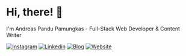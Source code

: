 # Hi, there! 👋

I'm Andreas Pandu Pamungkas - Full-Stack Web Developer & Content Writer

[![Instagram](https://img.shields.io/badge/Instagram-E4405F?style=for-the-badge&logo=instagram&logoColor=white)](https://www.instagram.com/ands.p)
[![Linkedin](https://img.shields.io/badge/LinkedIn-0077B5?style=for-the-badge&logo=linkedin&logoColor=white)](https://www.linkedin.com/in/andsp/)
[![Blog](https://img.shields.io/badge/Blogger-FF5722?style=for-the-badge&logo=blogger&logoColor=white)](https://www.dailyblog.id)
[![Website](https://img.shields.io/badge/Website-333333?style=for-the-badge&logo=google-chrome&logoColor=white)](https://www.andsp.id)
